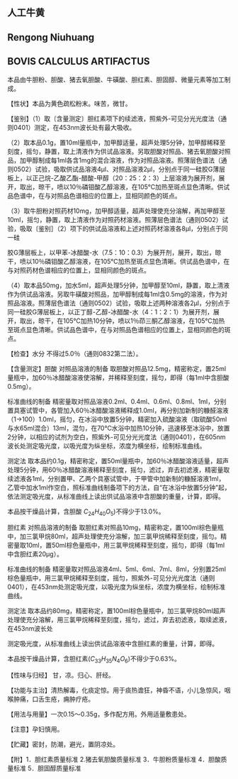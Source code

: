 ## 人工牛黄

## Rengong Niuhuang

## BOVIS CALCULUS ARTIFACTUS

本品由牛胆粉、胆酸、猪去氧胆酸、牛磺酸、胆红素、胆固醇、微量元素等加工制成。

【性状】本品为黄色疏松粉末。味苦，微甘。

【鉴别】（1）取〔含量测定〕胆红素项下的续滤液，照紫外-可见分光光度法（通则0401）测定，在453nm波长处有最大吸收。

（2）取本品0.1g，置10ml量瓶中，加甲醇适量，超声处理5分钟，加甲醇稀释至刻度，摇匀，静置，取上清液作为供试品溶液。另取胆酸对照品、猪去氧胆酸对照品，加甲醇制成每1ml各含1mg的混合溶液，作为对照品溶液。照薄层色谱法（通则0502）试验，吸取供试品溶液4μl、对照品溶液2μl，分别点于同一硅胶G薄层板上，以正己烷-乙酸乙酯-醋酸-甲醇（20：25：2：3）上层溶液为展开剂，展开，取出，晾干，喷以10％磷钼酸乙醇溶液，在105℃加热至斑点显色清晰。供试品色谱中，在与对照品色谱相应的位置上，显相同颜色的斑点。

（3）取牛胆粉对照药材10mg，加甲醇适量，超声处理使充分溶解，再加甲醇至10ml，摇匀，静置，取上清液作为对照药材溶液。照薄层色谱法（通则0502）试验，吸取〔鉴别］（2）项下的供试品溶液和上述对照药材溶液各8μl，分别点于同一硅

胶G薄层板上，以甲苯-冰醋酸-水（7.5：10：0.3）为展开剂，展开，取出，晾干，喷以10％磷钼酸乙醇溶液，在105℃加热至斑点显色清晰。供试品色谱中，在与对照药材色谱相应的位置上，显相同颜色的斑点。

（4）取本品50mg，加水5ml，超声处理5分钟，加甲醇至10ml，静置，取上清液作为供试品溶液。另取牛磺酸对照品，加甲醇制成每1ml含0.5mg的溶液，作为对照品溶液。照薄层色谱法（通则0502）试验，吸取上述两种溶液各2μl，分别点于同一硅胶G薄层板上，以正丁醇-乙醇-冰醋酸-水（4：1：2：1）为展开剂，展开，取出，晾干，在105℃加热10分钟，喷以1％茚三酮乙醇溶液，在105℃加热至斑点显色清晰。供试品色谱中，在与对照品色谱相应的位置上，显相同颜色的斑点。

【检查】水分 不得过5.0％（通则0832第二法）。

【含量测定】胆酸 对照品溶液的制备 取胆酸对照品12.5mg，精密称定，置25ml量瓶中，加60％冰醋酸溶液使溶解，并稀释至刻度，摇匀，即得（每1ml中含胆酸0.5mg）。

标准曲线的制备 精密量取对照品溶液0.2ml、0.4ml、0.6ml、0.8ml、1ml，分别置具塞试管中，各管加入60％冰醋酸溶液稀释成1.0ml，再分别加新制的糠醛溶液（1→100）1.0ml，摇匀，在冰浴中放置5分钟，精密加入硫酸溶液（取硫酸50ml与水65ml混合）13ml，混匀，在70℃水浴中加热10分钟，迅速移至冰浴中，放置2分钟，以相应的试剂为空白，照紫外-可见分光光度法（通则0401），在605nm波长处测定吸光度，以吸光度为纵坐标，浓度为横坐标，绘制标准曲线。

测定法 取本品约0.1g，精密称定，置50ml量瓶中，加60％冰醋酸溶液适量，超声处理5分钟，用60％冰醋酸溶液稀释至刻度，摇匀，滤过，弃去初滤液，精密量取续滤液各1ml，分别置甲、乙两个具塞试管中，于甲管中加新制的糠醛溶液1ml，乙管中加水1ml作空白，照标准曲线制备项下的方法，自“在冰浴中放置5分钟”起，依法测定吸光度，从标准曲线上读出供试品溶液中含胆酸的重量，计算，即得。

本品按干燥品计算，含胆酸 $C _ { 2 4 } H _ { 4 0 } O _ { 5 } )$不得少于13.0%。

胆红素 对照品溶液的制备 取胆红素对照品10mg，精密称定，置100ml棕色量瓶中，加三氯甲烷80ml，超声处理使充分溶解，加三氯甲烷稀释至刻度，摇匀。精密量取10ml，置50ml棕色量瓶中，用三氯甲烷稀释至刻度，摇匀，即得（每1ml中含胆红素20μg）。

标准曲线的制备 精密量取对照品溶液4ml、5ml、6ml、7ml、8ml，分别置25ml棕色量瓶中，用三氯甲烷稀释至刻度，摇匀，照紫外-可见分光光度法（通则0401），在453nm处测定吸光度，以吸光度为纵坐标，浓度为横坐标，绘制标准曲线。

测定法 取本品约80mg，精密称定，置100ml棕色量瓶中，加三氯甲烷80ml超声处理使充分溶解，用三氯甲烷稀释至刻度，摇匀，滤过，弃去初滤液，取续滤液，在453nm波长处

测定吸光度，从标准曲线上读出供试品溶液中含胆红素的重量，计算，即得。

本品按干燥品计算，含胆红素$( C _ { 3 3 } H _ { 3 5 } N _ { 4 } O _ { 6 } )$不得少于0.63%。

【性味与归经】 甘，凉。归心、肝经。

【功能与主治】清热解毒，化痰定惊。用于痰热谵狂，神昏不语，小儿急惊风，咽喉肿痛，口舌生疮，痈肿疗疮。

【用法与用量】一次0.15～0.35g，多作配方用。外用适量敷患处。

【注意】孕妇慎用。

【贮藏】密封，防潮，避光，置阴凉处。

【附】1．胆红素质量标准 2.猪去氧胆酸质量标准 3．牛胆粉质量标准 4．胆酸质量标准 5．胆固醇质量标准